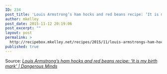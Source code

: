 ```yaml
---
ID: 234
post_title: 'Louis Armstrong’s ham hocks and red beans recipe: ‘It is my birth mark’ | Dangerous Minds'
author: mkelley
post_date: 2015-11-12 20:19:06
post_excerpt: ""
layout: post
permalink: >
  http://recipebox.mkelley.net/recipes/2015/11/louis-armstrongs-ham-hocks-and-red-beans-recipe-it-is-my-birth-mark-dangerous-minds/
published: true
---
```

Source: <em><a href="http://dangerousminds.net/comments/louis_armstrongs_ham_hocks_and_red_beans_recipe_it_is_my_birth_mark">Louis Armstrong’s ham hocks and red beans recipe: ‘It is my birth mark’ | Dangerous Minds</a></em>